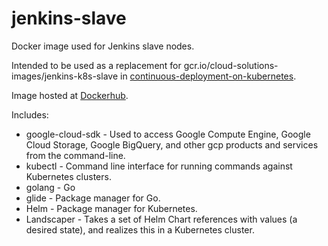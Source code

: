 # jenkins-slave

Docker image used for Jenkins slave nodes.

Intended to be used as a replacement for gcr.io/cloud-solutions-images/jenkins-k8s-slave in [continuous-deployment-on-kubernetes](https://github.com/GoogleCloudPlatform/continuous-deployment-on-kubernetes).

Image hosted at [Dockerhub](https://hub.docker.com/r/lushdigital/jenkins-k8s-slave/).

Includes:

* google-cloud-sdk - Used to access Google Compute Engine, Google Cloud Storage, Google BigQuery, and other gcp products and services from the command-line.
* kubectl -  Command line interface for running commands against Kubernetes clusters.
* golang - Go
* glide - Package manager for Go.
* Helm - Package manager for Kubernetes.
* Landscaper - Takes a set of Helm Chart references with values (a desired state), and realizes this in a Kubernetes cluster.
